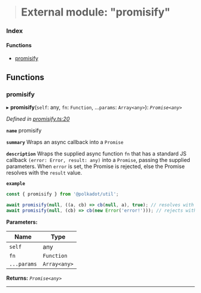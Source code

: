> # External module: "promisify"

### Index

#### Functions

* [promisify](_promisify_.md#promisify)

## Functions

###  promisify

▸ **promisify**(`self`: any, `fn`: `Function`, ...`params`: `Array<any>`): *`Promise<any>`*

*Defined in [promisify.ts:20](url)*

**`name`** promisify

**`summary`** Wraps an async callback into a `Promise`

**`description`** 
Wraps the supplied async function `fn` that has a standard JS callback `(error: Error, result: any)` into a `Promise`, passing the supplied parameters. When `error` is set, the Promise is rejected, else the Promise resolves with the `result` value.

**`example`** 
<BR>

```javascript
const { promisify } from '@polkadot/util';

await promisify(null, ((a, cb) => cb(null, a), true); // resolves with `true`
await promisify(null, (cb) => cb(new Error('error!'))); // rejects with `error!`
```

**Parameters:**

Name | Type |
------ | ------ |
`self` | any |
`fn` | `Function` |
`...params` | `Array<any>` |

**Returns:** *`Promise<any>`*

___